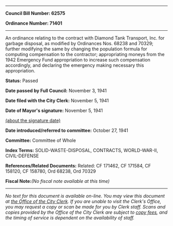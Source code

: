

********

**Council Bill Number: 62575**
   
**Ordinance Number: 71401**
********

 An ordinance relating to the contract with Diamond Tank Transport, Inc. for garbage disposal, as modified by Ordinances Nos. 68238 and 70329; further modifying the same by changing the population formula for computing compensation to the contractor; appropriating moneys from the 1942 Emergency Fund appropriation to increase such compensation accordingly, and declaring the emergency making necessary this appropriation.

**Status:** Passed
   
**Date passed by Full Council:** November 3, 1941
   
**Date filed with the City Clerk:** November 5, 1941
   
**Date of Mayor's signature:** November 5, 1941
   
[(about the signature date)](/~public/approvaldate.htm)
   
   
   
**Date introduced/referred to committee:** October 27, 1941
   
**Committee:** Committee of Whole
   
   
**Index Terms:** SOLID-WASTE-DISPOSAL, CONTRACTS, WORLD-WAR-II, CIVIL-DEFENSE

**References/Related Documents:** Related: CF 171462, CF 171584, CF 158120, CF 158780, Ord 68238, Ord 70329

**Fiscal Note:**_(No fiscal note available at this time)_
********

_No text for this document is available on-line. You may view this document at [the Office of the City Clerk](http://www.seattle.gov/leg/clerk/contactUs.htm). If you are unable to visit the Clerk's Office, you may request a copy or scan be made for you by Clerk staff. Scans and copies provided by the Office of the City Clerk are subject to [copy fees](http://clerk.seattle.gov/~public/clerkfees.htm), and the timing of service is dependent on the availability of staff._

